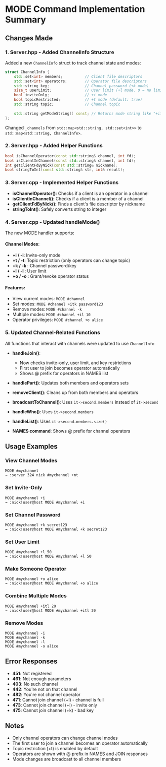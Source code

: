 # MODE Command Implementation Summary

## Changes Made

### 1. Server.hpp - Added ChannelInfo Structure

Added a new `ChannelInfo` struct to track channel state and modes:

```cpp
struct ChannelInfo {
    std::set<int> members;          // Client file descriptors
    std::set<int> operators;        // Operator file descriptors
    std::string key;                // Channel password (+k mode)
    size_t userLimit;               // User limit (+l mode, 0 = no limit)
    bool inviteOnly;                // +i mode
    bool topicRestricted;           // +t mode (default: true)
    std::string topic;              // Channel topic
    
    std::string getModeString() const; // Returns mode string like "+itk"
};
```

Changed `_channels` from `std::map<std::string, std::set<int>>` to `std::map<std::string, ChannelInfo>`.

### 2. Server.hpp - Added Helper Functions

```cpp
bool isChannelOperator(const std::string& channel, int fd);
bool isClientInChannel(const std::string& channel, int fd);
int getClientFdByNick(const std::string& nickname);
bool stringToInt(const std::string& str, int& result);
```

### 3. Server.cpp - Implemented Helper Functions

- **isChannelOperator()**: Checks if a client is an operator in a channel
- **isClientInChannel()**: Checks if a client is a member of a channel
- **getClientFdByNick()**: Finds a client's file descriptor by nickname
- **stringToInt()**: Safely converts string to integer

### 4. Server.cpp - Updated handleMode()

The new MODE handler supports:

#### Channel Modes:
- **+i / -i**: Invite-only mode
- **+t / -t**: Topic restriction (only operators can change topic)
- **+k / -k <key>**: Channel password/key
- **+l / -l <limit>**: User limit
- **+o / -o <nick>**: Grant/revoke operator status

#### Features:
- View current modes: `MODE #channel`
- Set modes: `MODE #channel +itk password123`
- Remove modes: `MODE #channel -k`
- Multiple modes: `MODE #channel +il 10`
- Operator privileges: `MODE #channel +o alice`

### 5. Updated Channel-Related Functions

All functions that interact with channels were updated to use `ChannelInfo`:

- **handleJoin()**: 
  - Now checks invite-only, user limit, and key restrictions
  - First user to join becomes operator automatically
  - Shows @ prefix for operators in NAMES list

- **handlePart()**: Updates both members and operators sets

- **removeClient()**: Cleans up from both members and operators

- **broadcastToChannel()**: Uses `it->second.members` instead of `it->second`

- **handleWho()**: Uses `it->second.members`

- **handleList()**: Uses `it->second.members.size()`

- **NAMES command**: Shows @ prefix for channel operators

## Usage Examples

### View Channel Modes
```
MODE #mychannel
→ :server 324 nick #mychannel +nt
```

### Set Invite-Only
```
MODE #mychannel +i
→ :nick!user@host MODE #mychannel +i
```

### Set Channel Password
```
MODE #mychannel +k secret123
→ :nick!user@host MODE #mychannel +k secret123
```

### Set User Limit
```
MODE #mychannel +l 50
→ :nick!user@host MODE #mychannel +l 50
```

### Make Someone Operator
```
MODE #mychannel +o alice
→ :nick!user@host MODE #mychannel +o alice
```

### Combine Multiple Modes
```
MODE #mychannel +itl 20
→ :nick!user@host MODE #mychannel +itl 20
```

### Remove Modes
```
MODE #mychannel -i
MODE #mychannel -k
MODE #mychannel -l
MODE #mychannel -o alice
```

## Error Responses

- **451**: Not registered
- **461**: Not enough parameters
- **403**: No such channel
- **442**: You're not on that channel
- **482**: You're not channel operator
- **471**: Cannot join channel (+l) - channel is full
- **473**: Cannot join channel (+i) - invite only
- **475**: Cannot join channel (+k) - bad key

## Notes

- Only channel operators can change channel modes
- The first user to join a channel becomes an operator automatically
- Topic restriction (+t) is enabled by default
- Operators are shown with @ prefix in NAMES and JOIN responses
- Mode changes are broadcast to all channel members
